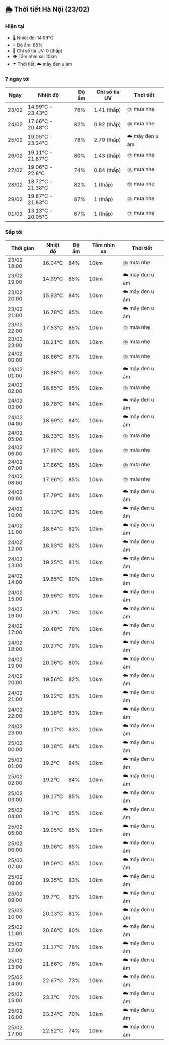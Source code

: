 ## 🌦️ Thời tiết Hà Nội (23/02)

### Hiện tại

- 🌡️ Nhiệt độ: 14.99℃
- 💦 Độ ẩm: 85%
- 🌟 Chỉ số tia UV: 0 (thấp)
- 👁️ Tầm nhìn xa: 10km
- ☂️ Thời tiết: ☁️ mây đen u ám

### 7 ngày tới

| Ngày | Nhiệt độ | Độ ẩm | Chỉ số tia UV | Thời tiết |
| --- | --- | --- | --- | --- |
| 23/02 | 14.99℃ - 23.43℃ | 76% | 1.41 (thấp) | ⛈️ mưa nhẹ |
| 24/02 | 17.66℃ - 20.48℃ | 82% | 0.92 (thấp) | ⛈️ mưa nhẹ |
| 25/02 | 19.05℃ - 23.34℃ | 78% | 2.79 (thấp) | ☁️ mây đen u ám |
| 26/02 | 19.11℃ - 21.87℃ | 80% | 1.43 (thấp) | ⛈️ mưa nhẹ |
| 27/02 | 19.06℃ - 22.8℃ | 74% | 0.84 (thấp) | ⛈️ mưa nhẹ |
| 28/02 | 18.72℃ - 21.38℃ | 82% | 1 (thấp) | ⛈️ mưa nhẹ |
| 29/02 | 19.87℃ - 21.83℃ | 87% | 1 (thấp) | ⛈️ mưa nhẹ |
| 01/03 | 13.13℃ - 20.05℃ | 67% | 1 (thấp) | ⛈️ mưa nhẹ |

### Sắp tới

| Thời gian | Nhiệt độ | Độ ẩm | Tầm nhìn xa | Thời tiết |
| --- | --- | --- | --- | --- |
| 23/02 18:00 | 16.04℃ | 84% | 10km | ⛈️ mưa nhẹ |
| 23/02 19:00 | 14.99℃ | 85% | 10km | ☁️ mây đen u ám |
| 23/02 20:00 | 15.93℃ | 84% | 10km | ☁️ mây đen u ám |
| 23/02 21:00 | 16.78℃ | 85% | 10km | ☁️ mây đen u ám |
| 23/02 22:00 | 17.53℃ | 85% | 10km | ⛈️ mưa nhẹ |
| 23/02 23:00 | 18.21℃ | 86% | 10km | ⛈️ mưa nhẹ |
| 24/02 00:00 | 18.86℃ | 87% | 10km | ⛈️ mưa nhẹ |
| 24/02 01:00 | 18.88℃ | 86% | 10km | ☁️ mây đen u ám |
| 24/02 02:00 | 18.85℃ | 85% | 10km | ⛈️ mưa nhẹ |
| 24/02 03:00 | 18.78℃ | 84% | 10km | ☁️ mây đen u ám |
| 24/02 04:00 | 18.69℃ | 84% | 10km | ☁️ mây đen u ám |
| 24/02 05:00 | 18.33℃ | 85% | 10km | ⛈️ mưa nhẹ |
| 24/02 06:00 | 17.95℃ | 86% | 10km | ⛈️ mưa nhẹ |
| 24/02 07:00 | 17.66℃ | 85% | 10km | ⛈️ mưa nhẹ |
| 24/02 08:00 | 17.66℃ | 85% | 10km | ⛈️ mưa nhẹ |
| 24/02 09:00 | 17.79℃ | 84% | 10km | ☁️ mây đen u ám |
| 24/02 10:00 | 18.13℃ | 83% | 10km | ☁️ mây đen u ám |
| 24/02 11:00 | 18.64℃ | 82% | 10km | ☁️ mây đen u ám |
| 24/02 12:00 | 18.93℃ | 82% | 10km | ☁️ mây đen u ám |
| 24/02 13:00 | 19.25℃ | 81% | 10km | ☁️ mây đen u ám |
| 24/02 14:00 | 19.65℃ | 80% | 10km | ☁️ mây đen u ám |
| 24/02 15:00 | 19.96℃ | 80% | 10km | ☁️ mây đen u ám |
| 24/02 16:00 | 20.3℃ | 79% | 10km | ☁️ mây đen u ám |
| 24/02 17:00 | 20.48℃ | 78% | 10km | ☁️ mây đen u ám |
| 24/02 18:00 | 20.27℃ | 79% | 10km | ☁️ mây đen u ám |
| 24/02 19:00 | 20.06℃ | 80% | 10km | ☁️ mây đen u ám |
| 24/02 20:00 | 19.56℃ | 82% | 10km | ☁️ mây đen u ám |
| 24/02 21:00 | 19.22℃ | 83% | 10km | ☁️ mây đen u ám |
| 24/02 22:00 | 19.18℃ | 83% | 10km | ☁️ mây đen u ám |
| 24/02 23:00 | 19.17℃ | 83% | 10km | ☁️ mây đen u ám |
| 25/02 00:00 | 19.18℃ | 84% | 10km | ☁️ mây đen u ám |
| 25/02 01:00 | 19.2℃ | 84% | 10km | ☁️ mây đen u ám |
| 25/02 02:00 | 19.2℃ | 84% | 10km | ☁️ mây đen u ám |
| 25/02 03:00 | 19.17℃ | 85% | 10km | ☁️ mây đen u ám |
| 25/02 04:00 | 19.1℃ | 85% | 10km | ☁️ mây đen u ám |
| 25/02 05:00 | 19.05℃ | 85% | 10km | ☁️ mây đen u ám |
| 25/02 06:00 | 19.06℃ | 85% | 10km | ☁️ mây đen u ám |
| 25/02 07:00 | 19.09℃ | 85% | 10km | ☁️ mây đen u ám |
| 25/02 08:00 | 19.35℃ | 83% | 10km | ☁️ mây đen u ám |
| 25/02 09:00 | 19.7℃ | 82% | 10km | ☁️ mây đen u ám |
| 25/02 10:00 | 20.13℃ | 81% | 10km | ☁️ mây đen u ám |
| 25/02 11:00 | 20.66℃ | 80% | 10km | ☁️ mây đen u ám |
| 25/02 12:00 | 21.17℃ | 78% | 10km | ☁️ mây đen u ám |
| 25/02 13:00 | 21.86℃ | 76% | 10km | ☁️ mây đen u ám |
| 25/02 14:00 | 22.67℃ | 73% | 10km | ☁️ mây đen u ám |
| 25/02 15:00 | 23.3℃ | 70% | 10km | ☁️ mây đen u ám |
| 25/02 16:00 | 23.34℃ | 70% | 10km | ☁️ mây đen u ám |
| 25/02 17:00 | 22.52℃ | 74% | 10km | ☁️ mây đen u ám |
